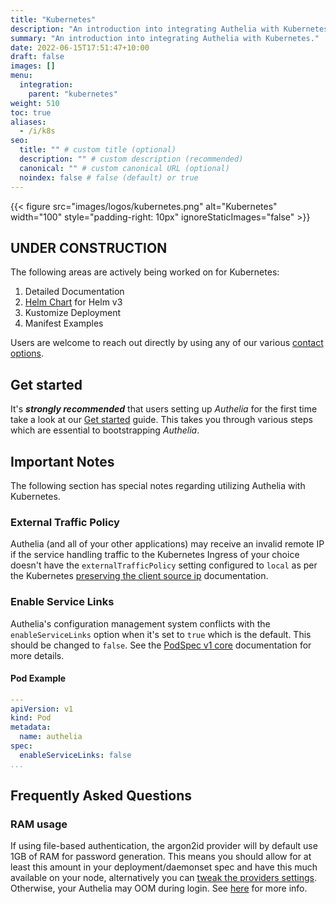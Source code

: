 ```yaml
---
title: "Kubernetes"
description: "An introduction into integrating Authelia with Kubernetes."
summary: "An introduction into integrating Authelia with Kubernetes."
date: 2022-06-15T17:51:47+10:00
draft: false
images: []
menu:
  integration:
    parent: "kubernetes"
weight: 510
toc: true
aliases:
  - /i/k8s
seo:
  title: "" # custom title (optional)
  description: "" # custom description (recommended)
  canonical: "" # custom canonical URL (optional)
  noindex: false # false (default) or true
---
```


{{< figure src="images/logos/kubernetes.png" alt="Kubernetes" width="100" style="padding-right: 10px" ignoreStaticImages="false" >}}

## UNDER CONSTRUCTION

The following areas are actively being worked on for Kubernetes:

1. Detailed Documentation
2. [Helm Chart](chart.md) for Helm v3
3. Kustomize Deployment
4. Manifest Examples

Users are welcome to reach out directly by using any of our various [contact options](../../information/contact.md).

## Get started

It's __*strongly recommended*__ that users setting up *Authelia* for the first time take a look at our
[Get started](../prologue/get-started.md) guide. This takes you through various steps which are essential to
bootstrapping *Authelia*.

## Important Notes

The following section has special notes regarding utilizing Authelia with Kubernetes.

### External Traffic Policy

Authelia (and all of your other applications) may receive an invalid remote IP if the service handling traffic to the
Kubernetes Ingress of your choice doesn't have the `externalTrafficPolicy` setting configured to `local` as per the
Kubernetes [preserving the client source ip] documentation.

### Enable Service Links

Authelia's configuration management system conflicts with the `enableServiceLinks` option when it's set to `true` which
is the default. This should be changed to `false`. See the
[PodSpec v1 core](https://kubernetes.io/docs/reference/generated/kubernetes-api/v1.24/#podspec-v1-core) documentation
for more details.

#### Pod Example

```yaml
---
apiVersion: v1
kind: Pod
metadata:
  name: authelia
spec:
  enableServiceLinks: false
...
```

## Frequently Asked Questions

### RAM usage

If using file-based authentication, the argon2id provider will by default use 1GB of RAM for password generation. This
means you should allow for at least this amount in your deployment/daemonset spec and have this much available on your
node, alternatively you can
[tweak the providers settings](../../configuration/first-factor/file.md#memory). Otherwise,
your Authelia may OOM during login. See [here](https://github.com/authelia/authelia/issues/1234#issuecomment-663910799)
for more info.

[preserving the client source ip]: https://kubernetes.io/docs/tasks/access-application-cluster/create-external-load-balancer/#preserving-the-client-source-ip
